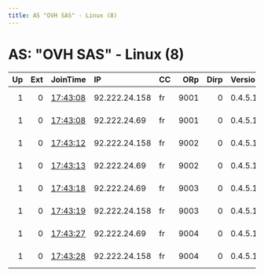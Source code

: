 ```yaml
---
title: AS "OVH SAS" - Linux (8)
---
```


# AS: "OVH SAS" - Linux (8)

|   Up |   Ext | JoinTime                                                                                              | IP            | CC   |   ORp |   Dirp | Version   | Contact                   | Nickname   |   eFamMembers |
|-----:|------:|:------------------------------------------------------------------------------------------------------|:--------------|:-----|------:|-------:|:----------|:--------------------------|:-----------|--------------:|
|    1 |     0 | [17:43:08](https://nusenu.github.io/OrNetStats/w/relay/9A0BB58DD718DAE94102EF21ABE5BB3CE9C39D0A.html) | 92.222.24.158 | fr   |  9001 |      0 | 0.4.5.16  | anonymous1 anonymous@mail | relay1     |             1 |
|    1 |     0 | [17:43:08](https://nusenu.github.io/OrNetStats/w/relay/A3DD0BF178845C26EE8DBB9B48464395BF911967.html) | 92.222.24.69  | fr   |  9001 |      0 | 0.4.5.16  | anonymous1 anonymous@mail | relay1     |             1 |
|    1 |     0 | [17:43:12](https://nusenu.github.io/OrNetStats/w/relay/12A24A34061AADE6C619F7E69E68BD4637AF1A7E.html) | 92.222.24.158 | fr   |  9002 |      0 | 0.4.5.16  | anonymous2 anonymous@mail | relay2     |             1 |
|    1 |     0 | [17:43:13](https://nusenu.github.io/OrNetStats/w/relay/7D543AF0E324E15F95392E2AE4ABE040F66CF76B.html) | 92.222.24.69  | fr   |  9002 |      0 | 0.4.5.16  | anonymous2 anonymous@mail | relay2     |             1 |
|    1 |     0 | [17:43:18](https://nusenu.github.io/OrNetStats/w/relay/0F4ECF10C602BA6A919657872617B8915AAEF6BE.html) | 92.222.24.69  | fr   |  9003 |      0 | 0.4.5.16  | anonymous3 anonymous@mail | relay3     |             1 |
|    1 |     0 | [17:43:19](https://nusenu.github.io/OrNetStats/w/relay/EFE34C31735F2523DA29E8A064EDC2213B7DDC24.html) | 92.222.24.158 | fr   |  9003 |      0 | 0.4.5.16  | anonymous3 anonymous@mail | relay3     |             1 |
|    1 |     0 | [17:43:27](https://nusenu.github.io/OrNetStats/w/relay/DA1CBE92C322C91825A241A11DC795FE437E5DDF.html) | 92.222.24.69  | fr   |  9004 |      0 | 0.4.5.16  | anonymous4 anonymous@mail | relay4     |             1 |
|    1 |     0 | [17:43:28](https://nusenu.github.io/OrNetStats/w/relay/86B460D2472EEEDFA581B82ABFE1362D0AEE2EAA.html) | 92.222.24.158 | fr   |  9004 |      0 | 0.4.5.16  | anonymous4 anonymous@mail | relay4     |             1 |
